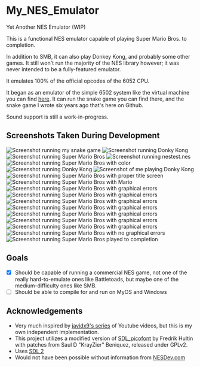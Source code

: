 # My_NES_Emulator
Yet Another NES Emulator (WIP)

This is a functional NES emulator capable of playing Super Mario Bros. to completion.

In addition to SMB, it can also play Donkey Kong, and probably some other games. It still won't run the majority of the NES library however; it was never intended to be a fully-featured emulator.

It emulates 100% of the official opcodes of the 6052 CPU.

It began as an emulator of the simple 6502 system like the virtual machine you can find [here](http://skilldrick.github.io/easy6502/). It can run the snake game you can find there, and the snake game I wrote six years ago that's here on Github.

Sound support is still a work-in-progress.

## Screenshots Taken During Development
![Screenshot running my snake game](https://github.com/coderTrevor/My_NES_Emulator/blob/master/Screenshots/Screenshot1.png "Emulator Screenshot")
![Screenshot running Donky Kong](https://github.com/coderTrevor/My_NES_Emulator/blob/master/Screenshots/Screenshot2.png "Emulator Screenshot of Donkey Kong")
![Screenshot running Super Mario Bros](https://github.com/coderTrevor/My_NES_Emulator/blob/master/Screenshots/Screenshot3.png "Emulator Screenshot of Super Mario Bros")
![Screenshot running nestest.nes](https://github.com/coderTrevor/My_NES_Emulator/blob/master/Screenshots/Screenshot4.png "Emulator Screenshot of nestest.nes")
![Screenshot running Super Mario Bros with color](https://github.com/coderTrevor/My_NES_Emulator/blob/master/Screenshots/Screenshot5.png "Emulator Screenshot of Super Mario Bros. with color")
![Screenshot running Donky Kong](https://github.com/coderTrevor/My_NES_Emulator/blob/master/Screenshots/Screenshot6.png "Emulator Screenshot of Donkey Kong with color")
![Screenshot of me playing Donky Kong](https://github.com/coderTrevor/My_NES_Emulator/blob/master/Screenshots/Screenshot7.png "Emulator Screenshot of Donkey Kong with sprites")
![Screenshot running Super Mario Bros with proper title screen](https://github.com/coderTrevor/My_NES_Emulator/blob/master/Screenshots/Screenshot8.png "Emulator Screenshot of Super Mario Bros. with proper title screen")
![Screenshot running Super Mario Bros with Mario](https://github.com/coderTrevor/My_NES_Emulator/blob/master/Screenshots/Screenshot9.png "Emulator Screenshot of Super Mario Bros. with Mario")
![Screenshot running Super Mario Bros with graphical errors](https://github.com/coderTrevor/My_NES_Emulator/blob/master/Screenshots/Screenshot10.png "Emulator Screenshot of Super Mario Bros. with graphical errors")
![Screenshot running Super Mario Bros with graphical errors](https://github.com/coderTrevor/My_NES_Emulator/blob/master/Screenshots/Screenshot11.png "Emulator Screenshot of Super Mario Bros. with graphical errors")
![Screenshot running Super Mario Bros with graphical errors](https://github.com/coderTrevor/My_NES_Emulator/blob/master/Screenshots/Screenshot12.png "Emulator Screenshot of Super Mario Bros. with graphical errors")
![Screenshot running Super Mario Bros with graphical errors](https://github.com/coderTrevor/My_NES_Emulator/blob/master/Screenshots/Screenshot13.png "Emulator Screenshot of Super Mario Bros. with graphical errors")
![Screenshot running Super Mario Bros with graphical errors](https://github.com/coderTrevor/My_NES_Emulator/blob/master/Screenshots/Screenshot14.png "Emulator Screenshot of Super Mario Bros. with graphical errors")
![Screenshot running Super Mario Bros with graphical errors](https://github.com/coderTrevor/My_NES_Emulator/blob/master/Screenshots/Screenshot15.png "Emulator Screenshot of Super Mario Bros. with graphical errors")
![Screenshot running Super Mario Bros with graphical errors](https://github.com/coderTrevor/My_NES_Emulator/blob/master/Screenshots/Screenshot16.png "Emulator Screenshot of Super Mario Bros. with graphical errors")
![Screenshot running Super Mario Bros with no graphical errors](https://github.com/coderTrevor/My_NES_Emulator/blob/master/Screenshots/Screenshot17.png "Emulator Screenshot of Super Mario Bros. with no graphical errors")
![Screenshot running Super Mario Bros played to completion](https://github.com/coderTrevor/My_NES_Emulator/blob/master/Screenshots/Screenshot10.png "Emulator Screenshot of Super Mario Bros. played to completion")

## Goals
- [x] Should be capable of running a commercial NES game, not one of the really hard-to-emulate ones like Battletoads, but maybe one of the medium-difficulty ones like SMB. 
- [ ] Should be able to compile for and run on MyOS and Windows

## Acknowledgements
* Very much inspired by [javidx9's series](https://www.youtube.com/playlist?list=PLrOv9FMX8xJHqMvSGB_9G9nZZ_4IgteYf) of Youtube videos, but this is my own independent implementation.
* This project utilizes a modified version of [SDL_picofont](http://nurd.se/~noname/?section=sdl_picofont) by Fredrik Hultin with patches from Saul D "KrayZier" Beniquez, released under GPLv2.
* Uses [SDL 2](https://www.libsdl.org/)
* Would not have been possible without information from [NESDev.com](http://wiki.nesdev.com/)
